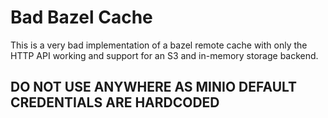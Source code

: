 # Bad Bazel Cache

This is a very bad implementation of a bazel remote cache with only the HTTP API working and support for an S3 and in-memory storage backend.

## DO NOT USE ANYWHERE AS MINIO DEFAULT CREDENTIALS ARE HARDCODED
